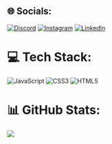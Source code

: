 
## 🌐 Socials:
[![Discord](https://img.shields.io/badge/Discord-%237289DA.svg?logo=discord&logoColor=white)](https://discord.gg/DevTorres#8255) [![Instagram](https://img.shields.io/badge/Instagram-%23E4405F.svg?logo=Instagram&logoColor=white)](https://instagram.com/_jont4/) [![LinkedIn](https://img.shields.io/badge/LinkedIn-%230077B5.svg?logo=linkedin&logoColor=white)](https://linkedin.com/in/dev-jonn) 

# 💻 Tech Stack:
![JavaScript](https://img.shields.io/badge/javascript-%23323330.svg?style=for-the-badge&logo=javascript&logoColor=%23F7DF1E) ![CSS3](https://img.shields.io/badge/css3-%231572B6.svg?style=for-the-badge&logo=css3&logoColor=white) ![HTML5](https://img.shields.io/badge/html5-%23E34F26.svg?style=for-the-badge&logo=html5&logoColor=white)
# 📊 GitHub Stats:
![](https://github-readme-stats.vercel.app/api/top-langs/?username=DevJonn&theme=algolia&hide_border=true&include_all_commits=false&count_private=false&layout=compact)

<!-- Proudly created with GPRM ( https://gprm.itsvg.in ) -->
